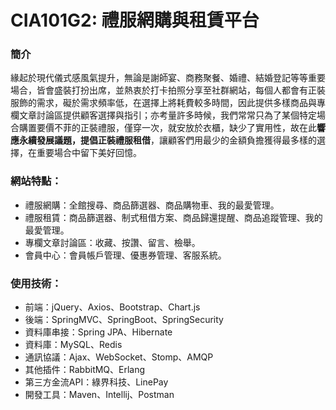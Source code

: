 # CIA101G2: 禮服網購與租賃平台

### 簡介
緣起於現代儀式感風氣提升，無論是謝師宴、商務聚餐、婚禮、結婚登記等等重要場合，皆會盛裝打扮出席，並熱衷於打卡拍照分享至社群網站，每個人都會有正裝服飾的需求，礙於需求頻率低，在選擇上將耗費較多時間，因此提供多樣商品與專欄文章討論區提供顧客選擇與指引；亦考量許多時候，我們常常只為了某個特定場合購置要價不菲的正裝禮服，僅穿一次，就安放於衣櫃，缺少了實用性，故在此**響應永續發展議題，提倡正裝禮服租借**，讓顧客們用最少的金額負擔獲得最多樣的選擇，在重要場合中留下美好回憶。

### 網站特點：
*  禮服網購：全館搜尋、商品篩選器、商品購物車、我的最愛管理。
*  禮服租賃：商品篩選器、制式租借方案、商品歸還提醒、商品追蹤管理、我的最愛管理。
*  專欄文章討論區：收藏、按讚、留言、檢舉。
*  會員中心：會員帳戶管理、優惠券管理、客服系統。  

### 使用技術：
*  前端：jQuery、Axios、Bootstrap、Chart.js
*  後端：SpringMVC、SpringBoot、SpringSecurity
*  資料庫串接：Spring JPA、Hibernate
*  資料庫：MySQL、Redis
*  通訊協議：Ajax、WebSocket、Stomp、AMQP
*  其他插件：RabbitMQ、Erlang
*  第三方金流API：綠界科技、LinePay
*  開發工具：Maven、Intellij、Postman  


